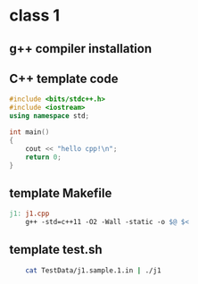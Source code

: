 # class 1
## g++ compiler installation
## C++ template code
```cpp
#include <bits/stdc++.h>
#include <iostream>
using namespace std;

int main()
{
    cout << "hello cpp!\n";
    return 0;
}
```
## template Makefile
```Makefile
j1: j1.cpp
	g++ -std=c++11 -O2 -Wall -static -o $@ $<
```

## template test.sh
```bash
	cat TestData/j1.sample.1.in | ./j1
```
